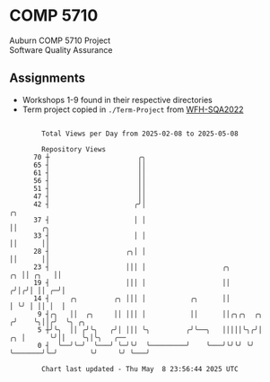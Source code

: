 # COMP 5710
Auburn COMP 5710 Project  
Software Quality Assurance

## Assignments
- Workshops 1-9 found in their respective directories
- Term project copied in `./Term-Project` from [WFH-SQA2022](https://github.com/wumphlett/WFH-SQA2022-AUBURN)

```

        Total Views per Day from 2025-02-08 to 2025-05-08

        Repository Views
      70 ┼                      ╭╮
      65 ┤                      ││
      61 ┤                      ││
      56 ┤                      ││
      51 ┤                      ││
      47 ┤                      ││
      42 ┤                     ╭╯│                                            ╭╮
      37 ┤                     │ │                                            ││      ╭╮
      33 ┤                     │ │                                            ││      ││
      28 ┤                   ╭╮│ │                                            ││      ││
      23 ┤                   │││ │                   ╭╮                    ╭╮ ││ ╭╮   ││
      19 ┤                   │││ │                   ││                   ╭╯│╭╯│ ││ ╭─╯│
      14 ┤     ╭╮         ╭╮ │││ │           ╭╮      ││                   │ ╰╯ │ ││ │  │
       9 ┤╭╮   ││  ╭╮     ││ │││ │           ││      ││╭╮╭╮  ╭╮          ╭╯    ╰╮││╭╯  ╰╮ ╭╮
       5 ┼╯╰╮  ││ ╭╯╰╮   ╭╯│ │││ ╰╮         ╭╯╰──╮   │││││╰╮╭╯│       ╭╮ │      ╰╯││    ╰╮│╰╮   ╭──
       0 ┤  ╰──╯╰─╯  ╰───╯ ╰─╯╰╯  ╰─────────╯    ╰───╯╰╯╰╯ ╰╯ ╰───────╯╰─╯        ╰╯     ╰╯ ╰───╯

        Chart last updated - Thu May  8 23:56:44 2025 UTC
        
```
